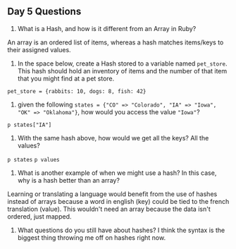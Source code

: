 ## Day 5 Questions

1. What is a Hash, and how is it different from an Array in Ruby?

An array is an ordered list of items, whereas a hash matches items/keys to their assigned values.

1. In the space below, create a Hash stored to a variable named `pet_store`.  This hash should hold an inventory of items and the number of that item that you might find at a pet store.

`pet_store = {rabbits: 10, dogs: 8, fish: 42}`

1. given the following `states = {"CO" => "Colorado", "IA" => "Iowa", "OK" => "Oklahoma"}`, how would you access the value `"Iowa"`?

`p states["IA"]`

1. With the same hash above, how would we get all the keys?  All the values?

`p states`
`p values`

1. What is another example of when we might use a hash?  In this case, why is a hash better than an array?

Learning or translating a language would benefit from the use of hashes instead of arrays because a word in english (key) could be tied to the french translation (value). This wouldn't need an array because the data isn't ordered, just mapped.

1. What questions do you still have about hashes?
I think the syntax is the biggest thing throwing me off on hashes right now.

